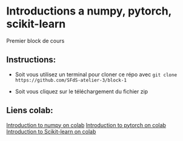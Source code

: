 # Introductions a numpy, pytorch, scikit-learn

Premier block de cours 

## Instructions:

- Soit vous utilisez un terminal pour cloner ce répo avec `git clone https://github.com/SFdS-atelier-3/block-1`

- Soit vous cliquez sur le téléchargement du fichier zip

## Liens colab:

[Introduction to numpy on colab](https://colab.research.google.com/github/SFdS-atelier-3/block-1/blob/master/Intro%20to%20numpy%20arrays.ipynb)
[Introduction to pytorch on colab](https://colab.research.google.com/github/SFdS-atelier-3/block-1/blob/master/Intro%20to%20pytorch.ipynb)
[Introduction to Scikit-learn on colab](https://colab.research.google.com/github/SFdS-atelier-3/block-1/blob/master/Intro%20to%20Scikit-Learn.ipynb)

